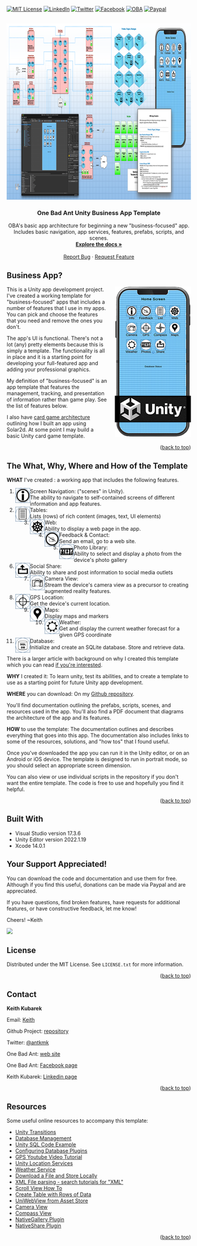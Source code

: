 <a name="readme-top"></a>
<!--
*** I'm using markdown "reference style" links for readability.
*** Reference links are enclosed in brackets [ ] instead of parentheses ( ).
*** See the bottom of this document for the declaration of the reference variables
*** for contributors-url, forks-url, etc. This is an optional, concise syntax you may use.
*** https://www.markdownguide.org/basic-syntax/#reference-style-links
-->
[![MIT License][license-shield]][license-url]
[![LinkedIn][linkedin-shield]][linkedin-url]
[![Twitter][Twitter-shield]][Twitter-url]
[![Facebook][Facebook-shield]][Facebook-url]
[![OBA][OBA-shield]][OBA-url]
[![Paypal][Paypal-shield]][Paypal-url]


<!-- PROJECT LOGO -->
<br />
<div align="center">
  <a href="https://github.com/othneildrew/Best-README-Template">
    <img src="images/freeStuff.png" alt="Logo" width="960" height="480">
  </a>

  <h3 align="center">One Bad Ant Unity Business App Template</h3>

  <p align="center">
    OBA's basic app architecture for beginning a new "business-focused" app. Includes basic navigation, app services, features, prefabs, scripts, and scenes.
    <br />
    <a href="https://github.com/Antkmk/UnityBATemplate"><strong>Explore the docs »</strong></a>
    <br />
    <br />
    <a href="https://github.com/Antkmk/UnityBATemplate/issues">Report Bug</a>
    ·
    <a href="https://github.com/Antkmk/UnityBATemplate/issues">Request Feature</a>
  </p>
</div>


<!-- BUSINESS APP DEFINITION -->
## Business App?

<p><img align="right" style="padding-left: 20px;" src="images/appOnDevice.png" alt="Logo" width="208" height="411">This is a Unity app development project. I've created a working template for "business-focused" apps that includes a number of features that I use in my apps. You can pick and choose the features that you need and remove the ones you don't.</p>

<p>The app's UI is functional. There's not a lot (any) pretty elements because this is simply a template. The functionality is all in place and it is a starting point for developing your full-featured app and adding your professional graphics.</p>

<p>My definition of "business-focused" is an app template that features the management, tracking, and presentation of information rather than game play. See the list of features below.</p>

<p>I also have <a href="http://www.onebadant.com/index.php/oba-articles/288-gameapppattern">card game architecture</a> outlining how I built an app using Solar2d. At some point I may build a basic Unity card game template.</p>

<p align="right">(<a href="#readme-top">back to top</a>)</p>



## The What, Why, Where and How of the Template

<p><b>WHAT</b> I've created : a working app that includes the following features.</p>

1. <img align="left" src="images/btn_i_OFF.png"  width="40" height="40">Screen Navigation: ("scenes" in Unity). <br>The ability to navigate to self-contained screens of different information and app features.
2. <img align="left" src="images/btn_List_OFF.png"  width="40" height="40">Tables: <br>Lists (rows) of rich content (images, text, UI elements)
3. <img align="left" src="images/btn_Web_OFF.png"  width="40" height="40">Web: <br>
Ability to display a web page in the app.
4. <img align="left" src="images/btn_Feedback_OFF.png"  width="40" height="40">Feedback & Contact: <br>
Send an email, go to a web site.
5. <img align="left" src="images/btn_Photos_OFF.png"  width="40" height="40">Photo Library: <br>
Ability to select and display a photo from the device's photo gallery
6. <img align="left" src="images/btn_Share_OFF.png"  width="40" height="40">Social Share: <br>
Ability to share and post information to social media outlets
7. <img align="left" src="images/btn_CameraView_OFF.png"  width="40" height="40">Camera View: <br>
Stream the device's camera view as a precursor to creating augmented reality features.
8. <img align="left" src="images/btn_GPS_OFF.png"  width="40" height="40">GPS Location: <br>
Get the device's current location.
9. <img align="left" src="images/btn_Map_OFF.png"  width="40" height="40">Maps: <br>
Display maps and markers
10. <img align="left" src="images/btn_Weather_OFF.png"  width="40" height="40">Weather: <br>
Get and display the current weather forecast for a given GPS coordinate
11. <img align="left" src="images/btn_Database_OFF.png"  width="40" height="40">Database: <br>
Initialize and create an SQLite database. Store and retrieve data.

<p>There is a larger article with background on why I created this template which you can read <a href="http://www.onebadant.com/index.php/oba-articles/295-unitysolar">if you're interested</a>.</p>

<p><b>WHY</b> I created it: To learn unity, test its abilities, and to create a template to use as a starting point for future Unity app development.</p>

<p><b>WHERE</b> you can download: On my <a href="https://github.com/Antkmk/UnityBATemplate">Github repository</a>.</p>

<p>You'll find documentation outlining the prefabs, scripts, scenes, and resources used in the app. You'll also find a PDF document that diagrams the architecture of the app and its features. </p>

<p><b>HOW</b> to use the template: The documentation outlines and describes everything that goes into this app. The documentation also includes links to some of the resources, solutions, and "how tos" that I found useful.</p>

<p>Once you've downloaded the app you can run it in the Unity editor, or on an Android or iOS device. The template is designed to run in portrait mode, so you should select an appropriate screen dimension.</p>

<p>You can also view or use individual scripts in the repository if you don't want the entire template. The code is free to use and hopefully you find it helpful. </p>

<p align="right">(<a href="#readme-top">back to top</a>)</p>


<!-- BUILT WITH -->
## Built With

<ul>
  <li>Visual Studio version 17.3.6</li>
  <li>Unity Editor version 2022.1.19</li>
  <li>Xcode 14.0.1</li>
</ul>

## Your Support Appreciated!

<p>You can download the code and documentation and use them for free. Although if you find this useful, donations can be made via Paypal and are appreciated.</p>

<p>If you have questions, find broken features, have requests for additional features, or have constructive feedback, let me know!</p>

<p>Cheers! ~Keith</p>

[![](https://www.paypalobjects.com/en_US/i/btn/btn_donateCC_LG.gif)](https://www.paypal.com/cgi-bin/webscr?cmd=_s-xclick&hosted_button_id=JC9LWKY2YK252)


<!-- LICENSE -->
## License

Distributed under the MIT License. See `LICENSE.txt` for more information.

<p align="right">(<a href="#readme-top">back to top</a>)</p>



<!-- CONTACT -->
## Contact

<p><b>Keith Kubarek</b><p>

<p>Email: <a href="mailto:ant@onebadant.com">Keith</a></p>
<p>Github Project: <a href="https://github.com/Antkmk/UnityBATemplate">repository</a></p>
<p>Twitter: <a href="https://twitter.com/antkmk">@antkmk</a></p>
<p>One Bad Ant: <a href="https://onebadant.com">web site</a></p>
<p>One Bad Ant: <a href="https://www.facebook.com/Onebadant/">Facebook page</a></p>
<p>Keith Kubarek: <a href="https://www.linkedin.com/in/keithkubarek/">Linkedin page</a></p>

<p align="right">(<a href="#readme-top">back to top</a>)</p>



<!-- RESOURCES -->
## Resources

Some useful online resources to accompany this template:

* [Unity Transitions](https://weeklyhow.com/how-to-make-transitions-in-unity/)
* [Database Management](https://forum.unity.com/threads/installing-sqlite-on-macos-and-probably-for-windows-unity-2021-1-16.1179430/)
* [Unity SQL Code Example](https://github.com/robertohuertasm/SQLite4Unity3d)
* [Configuring Database Plugins](https://www.youtube.com/watch?v=oPEl0mzeYoQ)
* [GPS Youtube Video Tutorial](https://www.youtube.com/watch?v=ZdyfjJbVvDk)
* [Unity Location Services](https://docs.unity3d.com/ScriptReference/LocationService.Start.html)
* [Weather Service](https://graphical.weather.gov)
* [Download a File and Store Locally](https://docs.unity3d.com/Manual/UnityWebRequest-CreatingDownloadHandlers.html)
* [XML File parsing - search tutorials for "XML"](https://www.youtube.com/c/KindsonTheTechPro)
* [Scroll View How To](https://www.youtube.com/watch?v=Q-G-W93jhYc)
* [Create Table with Rows of Data](https://www.youtube.com/watch?v=hlNaNtApIMk)
* [UniWebView from Asset Store](https://assetstore.unity.com/packages/tools/network/uniwebview-4-175993)
* [Camera View](https://csharp.hotexamples.com/examples/UnityEngine/WebCamTexture/-/php-webcamtexture-class-examples.html)
* [Compass View](https://tutorialsforar.com/create-an-ar-compass-app-using-ar-foundation-and-unity/)
* [NativeGallery Plugin](https://github.com/yasirkula/UnityNativeGallery)
* [NativeShare Plugin](https://github.com/yasirkula/UnityNativeShare)

<p align="right">(<a href="#readme-top">back to top</a>)</p>



<!-- MARKDOWN LINKS & IMAGES -->
<!-- https://www.markdownguide.org/basic-syntax/#reference-style-links -->
[issues-shield]: https://img.shields.io/github/issues/othneildrew/Best-README-Template.svg?style=for-the-badge
[issues-url]: https://github.com/othneildrew/Best-README-Template/issues
[license-shield]: https://img.shields.io/github/license/othneildrew/Best-README-Template.svg?style=for-the-badge
[license-url]: https://github.com/othneildrew/Best-README-Template/blob/master/LICENSE.txt
[linkedin-shield]: https://img.shields.io/badge/-LinkedIn-black.svg?style=for-the-badge&logo=linkedin&colorB=555
[linkedin-url]: https://www.linkedin.com/in/keithkubarek/
[Twitter-shield]: https://img.shields.io/badge/-Twitter-black.svg?style=for-the-badge&logo=Twitter&colorB=555
[Twitter-url]: https://twitter.com/antkmk
[Facebook-shield]: https://img.shields.io/badge/-Facebook-black.svg?style=for-the-badge&logo=Facebook&colorB=555
[Facebook-url]: https://www.facebook.com/Onebadant/
[product-screenshot]: images/screenshot.png

[OBA-shield]: https://img.shields.io/badge/website-555555?style=for-the-badge&logo=About.me&logoColor=white
[OBA-url]: https://onebadant.com/

[Paypal-shield]: https://img.shields.io/badge/PayPal-555555?style=for-the-badge&logo=paypal&logoColor=white
[Paypal-url]: https://www.paypal.com/donate/?hosted_button_id=JC9LWKY2YK252


